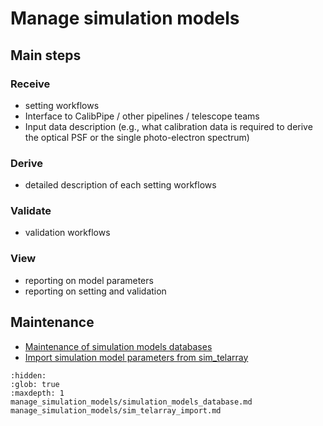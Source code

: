 # Manage simulation models

## Main steps

### Receive

- setting workflows
- Interface to CalibPipe / other pipelines / telescope teams
- Input data description (e.g., what calibration data is required to derive the optical PSF or the single photo-electron spectrum)

### Derive

- detailed description of each setting workflows

### Validate

- validation workflows

### View

- reporting on model parameters
- reporting on setting and validation

## Maintenance

- [Maintenance of simulation models databases](manage_simulation_models/simulation_models_database.md)
- [Import simulation model parameters from sim_telarray](manage_simulation_models/sim_telarray_import.md)


```{toctree}
:hidden:
:glob: true
:maxdepth: 1
manage_simulation_models/simulation_models_database.md
manage_simulation_models/sim_telarray_import.md
```
